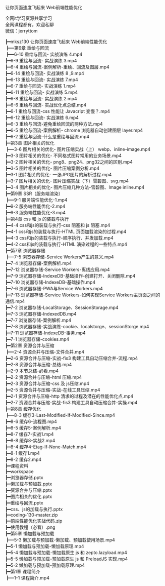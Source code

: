 让你页面速度飞起来 Web前端性能优化

全网it学习资源共享学习<br>全网课程都有，欢迎私聊<br>微信：jerryttom<br>

┣━mksz130 让你页面速度飞起来 Web前端性能优化<br> ┣━第6章 重绘与回流<br> ┣━6-10 重绘与回流- 实战演练 4.mp4<br> ┣━6-9 重绘与回流- 实战演练 3.mp4<br> ┣━6-4 重绘与回流-案例解析-重绘、回流及图层.mp4<br> ┣━6-14 重绘与回流- 实战演练 8 ,9.mp4<br> ┣━6-13 重绘与回流- 实战演练 7.mp4<br> ┣━6-7 重绘与回流- 实战演练 1.mp4<br> ┣━6-11 重绘与回流- 实战演练 5.mp4<br> ┣━6-8 重绘与回流- 实战演练 2.mp4<br> ┣━6-6 重绘与回流- 实战优化点总结.mp4<br> ┣━6-1 重绘与回流-css 性能让 Javacript 变慢？.mp4<br> ┣━6-12 重绘与回流- 实战演练 6.mp4<br> ┣━6-3 重绘与回流-避免重绘回流的两种方法.mp4<br> ┣━6-5 重绘与回流-案例解析- chrome 浏览器自动创建图层 layer.mp4<br> ┣━6-2 重绘与回流-什么是重绘与回流.mp4<br> ┣━第3章 图片相关的优化<br> ┣━3-6 图片相关的优化- 图片压缩实战（上） webp、inline-image.mp4<br> ┣━3-3 图片相关的优化- 不同格式图片常用的业务场景.mp4<br> ┣━3-2 图片相关的优化- png8、png24、png32之间的区别.mp4<br> ┣━3-5 图片相关的优化- 图片压缩案例分析.mp4<br> ┣━3-1 图片相关的优化- 一张JPG图片的解析过程.mp4<br> ┣━3-7 图片相关的优化- 图片压缩实战（下）雪碧图、svg.mp4<br> ┣━3-4 图片相关的优化- 图片压缩几种方法-雪碧图、Image inline.mp4<br> ┣━第9章 SSR（服务端渲染）<br> ┣━9-1 服务端性能优化-1.mp4<br> ┣━9-2 服务端性能优化-2.mp4<br> ┣━9-3 服务端性能优化-3.mp4<br> ┣━第4章 css 和 js 的装载与执行<br> ┣━4-4 css和js的装载与执行-css 阻塞和 js 阻塞.mp4<br> ┣━4-1 css和js的装载与执行-HTML 页面加载渲染的过程.mp4<br> ┣━4-3 css和js的装载与执行-顺序执行、并发加载.mp4<br> ┣━4-2 css和js的装载与执行-HTML 演染过程的一些特点.mp4<br> ┣━第7章 浏览器存储<br> ┣━7-5 浏览器存储-Service Workers产生的意义.mp4<br> ┣━7-4 浏览器存储-案例解析.mp4<br> ┣━7-12 浏览器存储-Service Workers-离线应用.mp4<br> ┣━7-9 浏览器存储-IndexeDB-基础操作-创建打开、关闭删除.mp4<br> ┣━7-10 浏览器存储-IndexeDB-基础操作.mp4<br> ┣━7-6 浏览器存储-PWA与Service Workers.mp4<br> ┣━7-13 浏览器存储-Service Workers-如何实现Service Workers主页面之间的通信.mp4<br> ┣━7-2 浏览器存储-LocalStorage、SessionStorage.mp4<br> ┣━7-3 浏览器存储-IndexedDB.mp4<br> ┣━7-7 浏览器存储-案例解析.mp4<br> ┣━7-8 浏览器存储-实战演练-cookie、localstorge、sessionStorge.mp4<br> ┣━7-11 浏览器存储-IndexeDB-事务.mp4<br> ┣━7-1 浏览器存储-cookies.mp4<br> ┣━第2章 资源合并与压缩<br> ┣━2-4 资源合并与压缩-文件合并.mp4<br> ┣━2-6 资源合并与压缩-实战-fis3 构建工具自动压缩合并-流程.mp4<br> ┣━2-8 资源合并与压缩-总结.mp4<br> ┣━2-9 本节总结-必看.mp4<br> ┣━2-2 资源合并与压缩-html 压缩.mp4<br> ┣━2-3 资源合并与压缩-css 及 js压缩.mp4<br> ┣━2-5 资源合并与压缩-实战-在线工具压缩.mp4<br> ┣━2-1 资源合并与压缩-http 清求的过程及潜在的性能优化点.mp4<br> ┣━2-7 资源合并与压缩-实战-fis3 构建工具自动压缩合并-实操.mp4<br> ┣━第8章 缓存优化<br> ┣━8-3 缓存3-Last-Modified-If-Modified-Since.mp4<br> ┣━8-6 缓存6-流程图.mp4<br> ┣━8-5 缓存5-案例解析.mp4<br> ┣━8-7 缓存7-实战1.mp4<br> ┣━8-8 缓存8-实战2.mp4<br> ┣━8-4 缓存4-Etag-If-None-Match.mp4<br> ┣━8-1 缓存1.mp4<br> ┣━8-2 缓存2.mp4<br> ┣━课程资料<br> ┣━workspace<br> ┣━浏览器存储.pptx<br> ┣━懒加载与预加载.pptx<br> ┣━资源合并与压缩.pptx<br> ┣━图片相关的优化.pptx<br> ┣━重绘与回流.pptx<br> ┣━css、js的加载与执行.pptx<br> ┣━coding-130-master.zip<br> ┣━前端性能优化实战代码.zip<br> ┣━使用教程（必看）.png<br> ┣━第5章 懒加载与预加载<br> ┣━5-3 懒加载与预加载-懒加载、预加载使用场景.mp4<br> ┣━5-1 懒加载与预加载-懒加载原理.mp4<br> ┣━5-4 懒加载与预加载-懒加载原生 js 和 zepto.lazyload.mp4<br> ┣━5-5 懒加载与预加载-预加载原生 js 和 PreloadJS 实现.mp4<br> ┣━5-2 懒加载与预加载-预加载原理.mp4<br> ┣━第1章 课程简介<br> ┣━1-1 课程简介.mp4